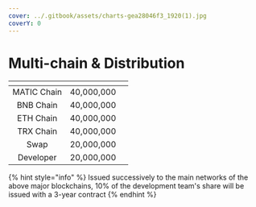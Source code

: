 ```yaml
---
cover: ../.gitbook/assets/charts-gea28046f3_1920(1).jpg
coverY: 0
---
```


# Multi-chain & Distribution

<table data-column-title-hidden data-view="cards"><thead><tr><th align="center"></th><th align="center"></th><th data-hidden></th></tr></thead><tbody><tr><td align="center">MATIC Chain</td><td align="center">40,000,000</td><td></td></tr><tr><td align="center">BNB Chain</td><td align="center">40,000,000</td><td></td></tr><tr><td align="center">ETH Chain</td><td align="center">40,000,000</td><td></td></tr><tr><td align="center">TRX Chain</td><td align="center">40,000,000</td><td></td></tr><tr><td align="center">Swap</td><td align="center">20,000,000</td><td></td></tr><tr><td align="center">Developer</td><td align="center">20,000,000</td><td></td></tr></tbody></table>

{% hint style="info" %}
Issued successively to the main networks of the above major blockchains, 10% of the development team's share will be issued with a 3-year contract
{% endhint %}
